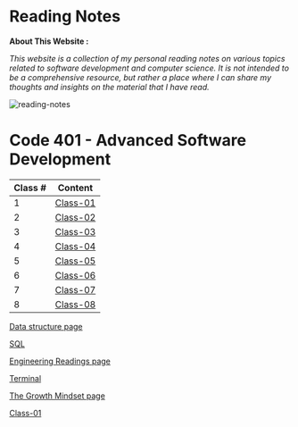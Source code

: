# Reading Notes

**About This Website :**


*This website is a collection of my personal reading notes on various topics related to software development and computer science. It is not intended to be a comprehensive resource, but rather a place where I can share my thoughts and insights on the material that I have read.*


![reading-notes](https://m.media-amazon.com/images/I/61936RmysdL.png)



# **Code 401 - Advanced Software Development**

| Class # | Content |
| ------- | ----- |
| 1 |  [Class-01](/class1.md) |
| 2 |  [Class-02](class2.md) |
| 3 |  [Class-03](/class-01.md) |
| 4 | 	[Class-04](/class-01.md)  |
| 5 | 	[Class-05](/class-01.md)  |
| 6 | 	[Class-06](/class-01.md)  |
| 7 | 	[Class-07](/class-01.md)  |
| 8 | 	[Class-08](/class-01.md)  |


[Data structure page](./data-structure.md)

[SQL](./databases-and-SQL.md)

[Engineering Readings page](./engineering-readings.md)

[Terminal](./terminal.md)



[The Growth Mindset page](./Mindset.md)


[Class-01](class1.md)